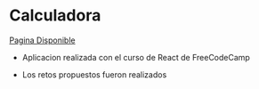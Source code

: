 # Calculadora

[Pagina Disponible](https://moonlit-liger-03341b.netlify.app/) 

- Aplicacion realizada con el curso de React de FreeCodeCamp

- Los retos propuestos fueron realizados